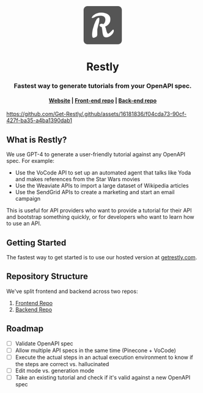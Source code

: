 <p align="center">
  <img width="100" src="/readme-assets/logo.png" alt="restly logo">
</p>

<h1 align="center">
  Restly
</h1>

<h3 align="center">
  Fastest way to generate tutorials from your OpenAPI spec.
</h3>

<h4 align="center">
  <a href="https://getrestly.com/">Website</a> |
  <a href="https://github.com/Get-Restly/restly-frontend">Front-end repo</a> |
  <a href="https://github.com/Get-Restly/restly-backend">Back-end repo</a>
</h4>

https://github.com/Get-Restly/.github/assets/16181836/f04cda73-90cf-427f-ba35-a4ba1390dab1

<!-- <img width="100%" src="/readme-assets/preview.png" alt="Cover image"> -->

## What is Restly?

We use GPT-4 to generate a user-friendly tutorial against any OpenAPI spec. For example:

- Use the VoCode API to set up an automated agent that talks like Yoda and makes references from the Star Wars movies
- Use the Weaviate APIs to import a large dataset of Wikipedia articles
- Use the SendGrid APIs to create a marketing and start an email campaign

This is useful for API providers who want to provide a tutorial for their API and bootstrap something quickly, or for developers who want to learn how to use an API.

## Getting Started

The fastest way to get started is to use our hosted version at [getrestly.com](https://getrestly.com/).

## Repository Structure

We've split frontend and backend across two repos:

1. [Frontend Repo](https://github.com/Get-Restly/restly-frontend)
2. [Backend Repo](https://github.com/Get-Restly/restly-backend)

## Roadmap

- [ ] Validate OpenAPI spec
- [ ] Allow multiple API specs in the same time (Pinecone + VoCode)
- [ ] Execute the actual steps in an actual execution environment to know if the steps are correct vs. hallucinated
- [ ] Edit mode vs. generation mode
- [ ] Take an existing tutorial and check if it's valid against a new OpenAPI spec
